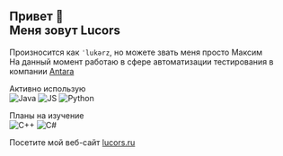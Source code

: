 ## Привет 👋 <br>Меня зовут Lucors
Произносится как `ˈlukərz`, но можете звать меня просто Максим <br>
На данный момент работаю в сфере автоматизации тестирования в компании [Antara](https://antara-tech.ru)

Активно использую <br>
![Java](https://img.shields.io/badge/Java-514ce6?style=flat-square)
![JS](https://img.shields.io/badge/JavaScript-514ce6?style=flat-square)
![Python](https://img.shields.io/badge/Python-514ce6?style=flat-square)

Планы на изучение <br>
![C++](https://img.shields.io/badge/C++-red?style=flat-square)
![C#](https://img.shields.io/badge/C%23-red?style=flat-square)

Посетите мой веб-сайт [lucors.ru](https://lucors.ru)

<!--
Не знаю зачем, но оставлю этот автосгенерированный комментарий
**lucors/lucors** is a ✨ _special_ ✨ repository because its `README.md` (this file) appears on your GitHub profile.

Here are some ideas to get you started:

- 🔭 I’m currently working on ...
- 🌱 I’m currently learning ...
- 👯 I’m looking to collaborate on ...
- 🤔 I’m looking for help with ...
- 💬 Ask me about ...
- 📫 How to reach me: ...
- 😄 Pronouns: ...
- ⚡ Fun fact: ...
-->
